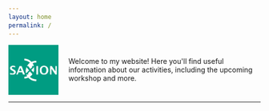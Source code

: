 ```yaml
---
layout: home
permalink: /
---
```


<div style="display: flex; align-items: center;">
  <img src="Saxion.png" alt="Saxion Logo" style="max-width: 100px; margin-right: 20px;" />
  <p>
    Welcome to my website!  
    Here you'll find useful information about our activities, including the upcoming workshop and more.
  </p>
</div>

---


